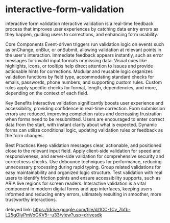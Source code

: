 # interactive-form-validation
interactive form validation nteractive validation is a real-time feedback process that improves user experiences by catching data entry errors as they happen, guiding users to corrections, and enhancing form usability.

Core Components Event-driven triggers run validation logic on events such as onChange, onBlur, or onSubmit, allowing validation at relevant points in the user's interaction. Immediate feedback appears instantly, such as error messages for invalid input formats or missing data. Visual cues like highlights, icons, or tooltips help direct attention to issues and provide actionable hints for corrections. Modular and reusable logic organizes validation functions by field type, accommodating standard checks for emails, passwords, phone numbers, and supporting custom rules. Custom rules apply specific checks for format, length, dependencies, and more, depending on the context of each field.

Key Benefits Interactive validation significantly boosts user experience and accessibility, providing confidence in real-time correction. Form submission errors are reduced, improving completion rates and decreasing frustration when forms need to be resubmitted. Users are encouraged to enter correct data from the start, with instant clarity about what is expected. Dynamic forms can utilize conditional logic, updating validation rules or feedback as the form changes.

Best Practices Keep validation messages clear, actionable, and positioned close to the relevant input field. Apply client-side validation for speed and responsiveness, and server-side validation for comprehensive security and correctness checks. Use debounce techniques for performance, reducing unnecessary processing during rapid typing. Group related validations for easy maintainability and organized logic structure. Test validation with real users to identify friction points and ensure accessibility supports, such as ARIA live regions for screen readers. Interactive validation is a vital component in modern digital forms and app interfaces, keeping users informed and reducing entry errors, ultimately resulting in smoother, more trustworthy interactions.

deloyed link: https://drive.google.com/file/d/1CC-1Cy_7bfb-L25gOIyPmVoGKV5--u33/view?usp=drivesdk

